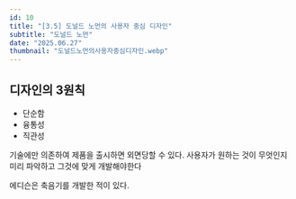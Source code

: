 ```yaml
---
id: 10
title: "[3.5] 도널드 노먼의 사용자 중심 디자인"
subtitle: "도널드 노먼"
date: "2025.06.27"
thumbnail: "도널드노먼의사용자중심디자인.webp"
---
```


## 디자인의 3원칙
- 단순함
- 융통성
- 직관성

기술에만 의존하여 제품을 출시하면 외면당할 수 있다. 사용자가 원하는 것이 무엇인지 미리 파악하고 그것에 맞게 개발해야한다

에디슨은 축음기를 개발한 적이 있다. 